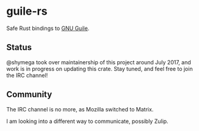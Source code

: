 # guile-rs

Safe Rust bindings to [GNU Guile][gnu_guile].

## Status

@shymega took over maintainership of this project around July 2017,
and work is in progress on updating this crate. Stay tuned, and feel
free to join the IRC channel!

## Community

The IRC channel is no more, as Mozilla switched to Matrix.

I am looking into a different way to communicate, possibly Zulip.

[gnu_guile]: https://www.gnu.org/software/guile/

